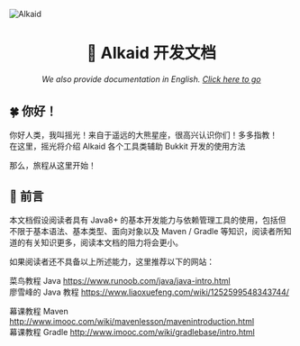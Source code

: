 ![Alkaid](https://picture.hanbings.io/2022/05/02/70cec4897f06a.png)

<h1 align="center">🌟 Alkaid 开发文档</h1>
<h6 align="center">We also provide documentation in English. <a href="../#/">Click here to go</a></h6>

## 🍀 你好！

你好人类，我叫摇光！来自于遥远的大熊星座，很高兴认识你们！多多指教！  
在这里，摇光将介绍 Alkaid 各个工具类辅助 Bukkit 开发的使用方法

那么，旅程从这里开始！

## 🍉 前言

本文档假设阅读者具有 Java8+ 的基本开发能力与依赖管理工具的使用，包括但不限于基本语法、基本类型、面向对象以及 Maven / Gradle 等知识，阅读者所知道的有关知识更多，阅读本文档的阻力将会更小。

如果阅读者还不具备以上所述能力，这里推荐以下的网站：

菜鸟教程 Java https://www.runoob.com/java/java-intro.html  
廖雪峰的 Java 教程 https://www.liaoxuefeng.com/wiki/1252599548343744/  

幕课教程 Maven http://www.imooc.com/wiki/mavenlesson/mavenintroduction.html  
幕课教程 Gradle http://www.imooc.com/wiki/gradlebase/intro.html  

